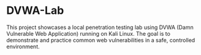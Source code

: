 # DVWA-Lab
This project showcases a local penetration testing lab using DVWA (Damn Vulnerable Web Application) running on Kali Linux. The goal is to demonstrate and practice common web vulnerabilities in a safe, controlled environment.

